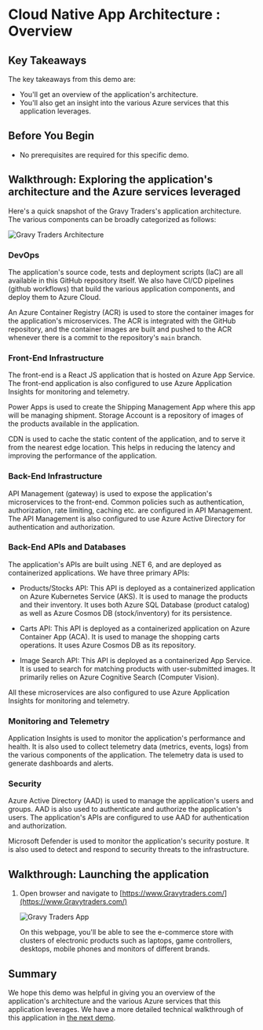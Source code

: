 # Cloud Native App Architecture : Overview

## Key Takeaways

The key takeaways from this demo are:

* You'll get an overview of the application's architecture.
* You'll also get an insight into the various Azure services that this application leverages.

## Before You Begin

* No prerequisites are required for this specific demo.

## Walkthrough: Exploring the application's architecture and the Azure services leveraged

Here's a quick snapshot of the Gravy Traders's application architecture. The various components can be broadly categorized as follows:

![Gravy Traders Architecture](./media/cni1.png)

### DevOps

The application's source code, tests and deployment scripts (IaC) are all available in this GitHub repository itself. We also have CI/CD pipelines (github workflows) that build the various application components, and deploy them to Azure Cloud.

An Azure Container Registry (ACR) is used to store the container images for the application's microservices. The ACR is integrated with the GitHub repository, and the container images are built and pushed to the ACR whenever there is a commit to the repository's `main` branch.

### Front-End Infrastructure

The front-end is a React JS application that is hosted on Azure App Service. The front-end application is also configured to use Azure Application Insights for monitoring and telemetry.

Power Apps is used to create the Shipping Management App where this app will be managing shipment. Storage Account is a repository of images of the products available in the application.

CDN is used to cache the static content of the application, and to serve it from the nearest edge location. This helps in reducing the latency and improving the performance of the application.

### Back-End Infrastructure

API Management (gateway) is used to expose the application's microservices to the front-end. Common policies such as authentication, authorization, rate limiting, caching etc. are configured in API Management. The API Management is also configured to use Azure Active Directory for authentication and authorization.

### Back-End APIs and Databases

The application's APIs are built using .NET 6, and are deployed as containerized applications. We have three primary APIs:

* Products/Stocks API: This API is deployed as a containerized application on Azure Kubernetes Service (AKS). It is used to manage the products and their inventory. It uses both Azure SQL Database (product catalog) as well as Azure Cosmos DB (stock/inventory) for its persistence.

* Carts API: This API is deployed as a containerized application on Azure Container App (ACA). It is used to manage the shopping carts operations. It uses Azure Cosmos DB as its repository.

* Image Search API: This API is deployed as a containerized App Service. It is used to search for matching products with user-submitted images. It primarily relies on Azure Cognitive Search (Computer Vision).

All these microservices are also configured to use Azure Application Insights for monitoring and telemetry.

### Monitoring and Telemetry

Application Insights is used to monitor the application's performance and health. It is also used to collect telemetry data (metrics, events, logs) from the various components of the application. The telemetry data is used to generate dashboards and alerts.

### Security

Azure Active Directory (AAD) is used to manage the application's users and groups. AAD is also used to authenticate and authorize the application's users. The application's APIs are configured to use AAD for authentication and authorization.

Microsoft Defender is used to monitor the application's security posture. It is also used to detect and respond to security threats to the infrastructure.

## Walkthrough: Launching the application

1. Open browser and navigate to [https://www.Gravytraders.com/](https://www.Gravytraders.com/)

   ![Gravy Traders App](media/launchapp.png)

   On this webpage, you'll be able to see the e-commerce store with clusters of electronic products such as laptops, game controllers, desktops, mobile phones and monitors of different brands.

## Summary

We hope this demo was helpful in giving you an overview of the application's architecture and the various Azure services that this application leverages. We have a more detailed technical walkthrough of this application in [the next demo](./technical-walkthrough.md).
